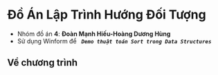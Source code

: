 # Đồ Án Lập Trình Hướng Đối Tượng
- Nhóm đồ án **4**: **Đoàn Mạnh Hiếu-Hoàng Dương Hùng**
- Sử dụng Winform để ***`  Demo thuật toán Sort trong Data Structures  `***
## Về chương trình 
